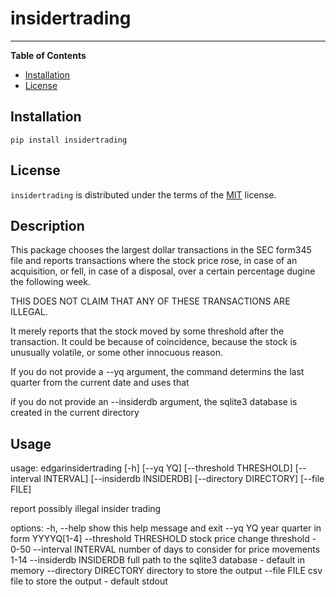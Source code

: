 # insidertrading

-----

**Table of Contents**

- [Installation](#installation)
- [License](#license)

## Installation

```console
pip install insidertrading
```

## License

`insidertrading` is distributed under the terms of the [MIT](https://spdx.org/licenses/MIT.html) license.

## Description

This package chooses the largest dollar transactions in the SEC form345
file and reports transactions where the stock price rose, in case of an
acquisition, or fell, in case of a disposal, over a certain percentage
dugine the following week.

THIS DOES NOT CLAIM THAT ANY OF THESE TRANSACTIONS ARE ILLEGAL.

It merely reports that the stock moved by some threshold after the
transaction. It could be because of coincidence, because the stock is
unusually volatile, or some other innocuous reason.

If you do not provide a --yq argument, the command determins the last
quarter from the current date and uses that

if you do not provide an --insiderdb argument, the sqlite3 database is
created in the current directory

## Usage

usage: edgarinsidertrading [-h] [--yq YQ] [--threshold THRESHOLD]
                           [--interval INTERVAL] [--insiderdb INSIDERDB]
                           [--directory DIRECTORY] [--file FILE]

report possibly illegal insider trading

options:
  -h, --help            show this help message and exit
  --yq YQ               year quarter in form YYYYQ[1-4]
  --threshold THRESHOLD
                        stock price change threshold - 0-50
  --interval INTERVAL   number of days to consider for price movements 1-14
  --insiderdb INSIDERDB
                        full path to the sqlite3 database - default in memory
  --directory DIRECTORY
                        directory to store the output
  --file FILE           csv file to store the output - default stdout
